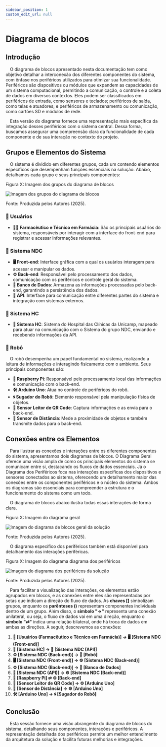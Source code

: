 ```yaml
---
sidebar_position: 1
custom_edit_url: null
---
```


# Diagrama de blocos

## Introdução  
&emsp;O diagrama de blocos apresentado nesta documentação tem como objetivo detalhar a interconexão dos diferentes componentes do sistema, com ênfase nos periféricos utilizados para otimizar sua funcionalidade. Periféricos são dispositivos ou módulos que expandem as capacidades de um sistema computacional, permitindo a comunicação, o controle e a coleta de dados em diversos contextos. Eles podem ser classificados em periféricos de entrada, como sensores e teclados; periféricos de saída, como telas e atuadores; e periféricos de armazenamento ou comunicação, como cartões SD e módulos de rede.

&emsp;Esta versão do diagrama fornece uma representação mais específica da integração desses periféricos com o sistema central. Dessa forma, buscamos assegurar uma compreensão clara da funcionalidade de cada componente e de sua interação no contexto do projeto.

## Grupos e Elementos do Sistema  
&emsp;O sistema é dividido em diferentes grupos, cada um contendo elementos específicos que desempenham funções essenciais na solução. Abaixo, detalhamos cada grupo e seus principais componentes:  

<p style={{textAlign: 'center'}}>Figura X: Imagem dos grupos do diagrama de blocos</p>
<div style={{margin: 25}}>
    <div style={{textAlign: 'center'}}>
        <img src={require("../../../../media/diagramablocos1.png").default} style={{width: 800}} alt="Imagem dos grupos do diagrama de blocos" />
        <br />
    </div>
</div>
<p style={{textAlign: 'center'}}>Fonte: Produzida pelos Autores (2025). </p>

### 👥 Usuários  
- **🧑‍⚕️ Farmacêutico e Técnico em Farmácia**: São os principais usuários do sistema, responsáveis por interagir com a interface do front-end para registrar e acessar informações relevantes.  

### 🔗 Sistema NDC  
- **🖥️ Front-end**: Interface gráfica com a qual os usuários interagem para acessar e manipular os dados.  
- **⚙️ Back-end**: Responsável pelo processamento dos dados, comunicação com os periféricos e controle geral do sistema.  
- **💾 Banco de Dados**: Armazena as informações processadas pelo back-end, garantindo a persistência dos dados.  
- **🔌 API**: Interface para comunicação entre diferentes partes do sistema e integração com sistemas externos.  

### 🔄 Sistema HC  
- **📡 Sistema HC**: Sistema do Hospital das Clínicas da Unicamp, mapeado para atuar na comunicação com o Sistema do grupo NDC, enviando e recebendo informações da API.  

### 🤖 Robô  
&emsp;O robô desempenha um papel fundamental no sistema, realizando a leitura de informações e interagindo fisicamente com o ambiente. Seus principais componentes são:  
- **🍓 Raspberry Pi**: Responsável pelo processamento local das informações e comunicação com o back-end.  
- **🛠️ Arduino Uno**: Atua no controle de periféricos do robô.  
- **🌀 Sugador do Robô**: Elemento responsável pela manipulação física de objetos.  
- **📸 Sensor Leitor de QR Code**: Captura informações e as envia para o back-end.  
- **📏 Sensor de Distância**: Mede a proximidade de objetos e também transmite dados para o back-end.  

## Conexões entre os Elementos  

&emsp;Para ilustrar as conexões e interações entre os diferentes componentes do sistema, apresentamos dois diagramas de blocos. O Diagrama Geral oferece uma visão ampla de como os principais elementos do sistema se comunicam entre si, destacando os fluxos de dados essenciais. Já o Diagrama dos Periféricos foca nas interações específicas dos dispositivos e sensores conectados ao sistema, oferecendo um detalhamento maior das conexões entre os componentes periféricos e o núcleo do sistema. Ambos os diagramas são essenciais para compreender a estrutura e o funcionamento do sistema como um todo.

&emsp;O diagrama de blocos abaixo ilustra todas essas interações de forma clara. 

<p style={{textAlign: 'center'}}>Figura X: Imagem do diagrama geral</p>
<div style={{margin: 25}}>
    <div style={{textAlign: 'center'}}>
        <img src={require("../../../../media/diagramablocos2.png").default} style={{width: 800}} alt="Imagem do diagrama de blocos geral da solução" />
        <br />
    </div>
</div>
<p style={{textAlign: 'center'}}>Fonte: Produzida pelos Autores (2025). </p>

&emsp;O diagrama específico dos periféricos também está disponível para detalhamento das interações periféricas. 

<p style={{textAlign: 'center'}}>Figura X: Imagem do diagrama diagrama dos periféricos</p>
<div style={{margin: 25}}>
    <div style={{textAlign: 'center'}}>
        <img src={require("../../../../media/diagramablocos3.png").default} style={{width: 800}} alt="Imagem do diagrama dos periféricos da solução" />
        <br />
    </div>
</div>
<p style={{textAlign: 'center'}}>Fonte: Produzida pelos Autores (2025). </p>

&emsp;Para facilitar a visualização das interações, os elementos estão agrupados em blocos, e as conexões entre eles são representadas por setas que indicam a direção do fluxo de dados. As **chaves []** simbolizam grupos, enquanto os **parênteses ()** representam componentes individuais dentro de um grupo. Além disso, o **símbolo "→"** representa uma conexão unilateral, ou seja, o fluxo de dados vai em uma direção, enquanto o **símbolo "⇄"** indica uma relação bilateral, onde há troca de dados em ambas as direções. A seguir, descrevemos as conexões:  

1. **👥 [Usuários (Farmacêutico e Técnico em Farmácia)] → 🖥️ [Sistema NDC (Front-end)]**  
2. **📡 [Sistema HC] → 🔌 [Sistema NDC (API)]**  
3. **⚙️ [Sistema NDC (Back-end)] → 🤖 [Robô]**  
4. **🖥️ [Sistema NDC (Front-end)] → ⚙️ [Sistema NDC (Back-end)]**  
5. **⚙️ [Sistema NDC (Back-end)] → 💾 [Banco de Dados]**  
6. **🔌 [Sistema NDC (API)] → ⚙️ [Sistema NDC (Back-end)]**  
7. **🍓 [Raspberry Pi] ⇄ ⚙️ [Back-end]**  
8. **📸 [Sensor Leitor de QR Code] → ⚙️ [Arduino Uno]**  
9. **📏 [Sensor de Distância] → ⚙️ [Arduino Uno]**  
10. **🛠️ [Arduino Uno] → 🌀 [Sugador do Robô]**  

## Conclusão  
&emsp;Esta sessão fornece uma visão abrangente do diagrama de blocos do sistema, detalhando seus componentes, interações e periféricos. A representação detalhada dos periféricos permite um melhor entendimento da arquitetura da solução e facilita futuras melhorias e integrações. 

